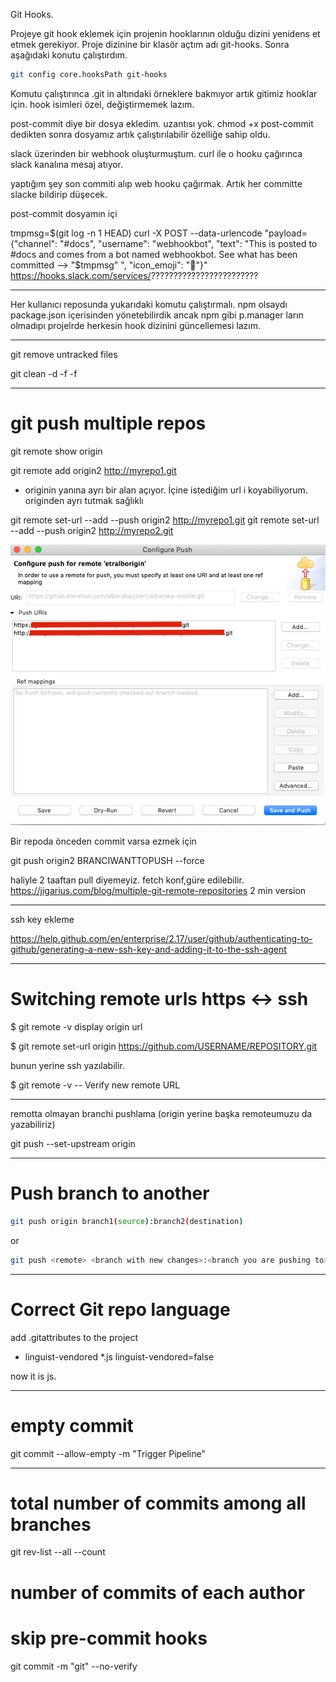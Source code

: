 Git Hooks.

Projeye git hook eklemek için projenin hooklarının olduğu dizini yenidens et etmek gerekiyor. Proje dizinine bir klasör açtım adı git-hooks. Sonra aşağıdaki konutu çalıştırdım.

```sh
git config core.hooksPath git-hooks
```

Komutu çalıştırınca .git in altındaki örneklere bakmıyor artık gitimiz hooklar için. hook isimleri özel, değiştirmemek lazım. 

post-commit diye bir dosya ekledim. uzantısı yok. chmod +x post-commit dedikten sonra dosyamız artık çalıştırılabilir özelliğe sahip oldu. 

slack üzerinden bir webhook oluşturmuştum. curl ile o hooku çağırınca slack kanalına mesaj atıyor. 

yaptığım şey son commiti alıp web hooku çağırmak. Artık her committe slacke bildirip düşecek.

post-commit dosyamın içi 

tmpmsg=$(git log -n 1 HEAD)
curl -X POST --data-urlencode "payload={\"channel\": \"#docs\", \"username\": \"webhookbot\", \"text\": \"This is posted to #docs and comes from a bot named webhookbot. See what has been committed --> "$tmpmsg"  \", \"icon_emoji\": \":ghost:\"}" https://hooks.slack.com/services/????????????????????????


-----


Her kullanıcı reposunda yukarıdaki komutu çalıştırmalı. npm olsaydı package.json içerisinden yönetebilirdik ancak npm gibi p.manager ların olmadıpı projelrde herkesin hook dizinini güncellemesi lazım.

----


git remove untracked files

git clean -d -f -f

-------



# git push multiple repos

git remote show origin

git remote add origin2 http://myrepo1.git

* originin yanına ayrı bir alan açıyor. İçine istediğim url i koyabiliyorum. originden ayrı tutmak sağlıklı

git remote set-url --add --push origin2  http://myrepo1.git
git remote set-url --add --push origin2  http://myrepo2.git


![alt text](./img/multipush.png "multipush")


Bir repoda önceden commit varsa ezmek için

git push origin2 BRANCIWANTTOPUSH --force

haliyle 2 taaftan pull diyemeyiz. fetch konf,güre edilebilir.
https://jigarius.com/blog/multiple-git-remote-repositories
2 min version


----

ssh key ekleme 

https://help.github.com/en/enterprise/2.17/user/github/authenticating-to-github/generating-a-new-ssh-key-and-adding-it-to-the-ssh-agent


----


# Switching remote urls  https <-> ssh


$ git remote -v
display origin url

$ git remote set-url origin https://github.com/USERNAME/REPOSITORY.git

bunun yerine ssh yazılabilir. 

$ git remote -v
-- Verify new remote URL



-----

remotta olmayan branchi pushlama (origin yerine başka remoteumuzu da yazabiliriz)

git push --set-upstream origin <branch-name>

----

# Push branch to another

```sh
git push origin branch1(source):branch2(destination)
```

or 

```sh
git push <remote> <branch with new changes>:<branch you are pushing to>
```
 
----

# Correct Git repo language

add .gitattributes to the project

* linguist-vendored
*.js linguist-vendored=false

now it is js.

---

# empty commit 

git commit --allow-empty -m "Trigger Pipeline"

---

# total number of commits among all branches

git rev-list --all --count


# number of commits of each author


# skip pre-commit hooks

git commit -m "git" --no-verify
